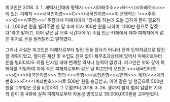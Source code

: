 피고인은 2018. 3. 1. 새벽시간대에 평택시 <<<시아래주소>>>B<<</시아래주소>>>에 있는 피해자 <<<내국인이름>>>C<<</내국인이름>>>이 운영하는 '<<<주점>>>D<<</주점>>>' 주점에서 피해자에게 "장사를 하는데 오늘 급하게 돈이 필요하다. 1,000만 원을 빌려주면 한 달 후에 이자 100만 원을 더하여 1,100만 원으로 갚겠다"라고 말하고, 이어 같은 날 오후 시간대에 위 주점 인근 카페에서 재차 피해자에게 같은 취지로 돈을 빌려달라고 말하였다.

그러나 사실은 피고인은 피해자로부터 빌린 돈을 장사가 아니라 전액 도박자금으로 탕진할 계획이었고, 별다른 재산 및 수입도 전혀 없이 채무초과상태에 있어서 피해자로부터 돈을 빌리더라도 이를 단시일 내에 변제할 의사나 능력이 없었다.
피고인은 위와 같이 피해자를 기망하여 이에 속은 피해자로부터 같은 날 피고인의 모친인 <<<내국인이름>>>E<<</내국인이름>>> 명의 <<<은행>>>농협은행<<</은행>>> 계좌(<<<계좌번호>>>F<<</계좌번호>>>)로 500만 원을 송금받고, 이어 같은 날 현금으로 500만 원을 교부받은 것을 비롯하여 그 무렵부터 2018. 3. 26. 경까지 별지 범죄 일람표 기재와 같이 총 4회에 걸쳐 피해자로부터 차용금 명목으로 39,000,000원을 교부받았다.
